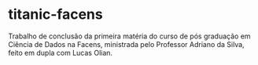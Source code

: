 # titanic-facens
Trabalho de conclusão da primeira matéria do curso de pós graduação em Ciência de Dados na Facens, ministrada pelo Professor Adriano da Silva, feito em dupla com Lucas Olian.
